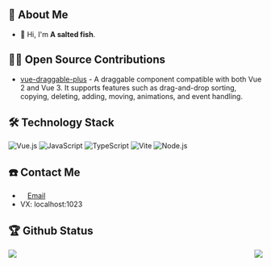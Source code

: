 ## 🤺 About Me

- 👋 Hi, I'm **A salted fish**.

## 🤾‍♂️ Open Source Contributions

- [vue-draggable-plus](https://github.com/Alfred-Skyblue/vue-draggable-plus) - A draggable component compatible with both Vue 2 and Vue 3. It supports features such as drag-and-drop sorting, copying, deleting, adding, moving, animations, and event handling.

## 🛠 Technology Stack

![Vue.js](https://img.shields.io/badge/Vue.js-4FC08D?logo=vuedotjs&logoColor=fff&style=flat)
![JavaScript](https://img.shields.io/badge/JavaScript-092E20?logo=javascript&logoColor=fff&style=flat)
![TypeScript](https://img.shields.io/badge/TypeScript-F7DF1E?logo=typescript&logoColor=000&style=flat)
![Vite](https://img.shields.io/badge/Vite-4FC08D?logo=vite&logoColor=fff&style=flat)
![Node.js](https://img.shields.io/badge/Node.js-61DAFB?logo=nodedotjs&logoColor=000&style=flat)

## ☎️ Contact Me

- <img height="10" src="https://api.iconify.design/fxemoji:email.svg"> [Email](mailto:wjp_github@163.com)
- VX: localhost:1023

## 🏆 Github Status



  <picture>
    <source media="(prefers-color-scheme: dark)" srcset="https://github-stats.liuli.lol/api?username=baiwusanyu-c&theme=react-dark&show_icons=true&include_all_commits=true&count_private=true">
    <img src="https://github-readme-stats.vercel.app/api?username=SeaAster"  align="right">
  </picture>

<div>
  <img src="https://github-readme-stats.vercel.app/api/top-langs/?username=SeaAster&theme=transparent&layout=compact">
</div>